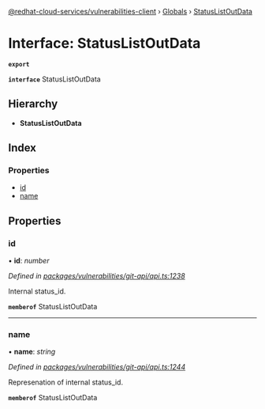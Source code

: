 [@redhat-cloud-services/vulnerabilities-client](../README.md) › [Globals](../globals.md) › [StatusListOutData](statuslistoutdata.md)

# Interface: StatusListOutData

**`export`** 

**`interface`** StatusListOutData

## Hierarchy

* **StatusListOutData**

## Index

### Properties

* [id](statuslistoutdata.md#id)
* [name](statuslistoutdata.md#name)

## Properties

###  id

• **id**: *number*

*Defined in [packages/vulnerabilities/git-api/api.ts:1238](https://github.com/RedHatInsights/javascript-clients/blob/master/packages/vulnerabilities/git-api/api.ts#L1238)*

Internal status_id.

**`memberof`** StatusListOutData

___

###  name

• **name**: *string*

*Defined in [packages/vulnerabilities/git-api/api.ts:1244](https://github.com/RedHatInsights/javascript-clients/blob/master/packages/vulnerabilities/git-api/api.ts#L1244)*

Represenation of internal status_id.

**`memberof`** StatusListOutData

